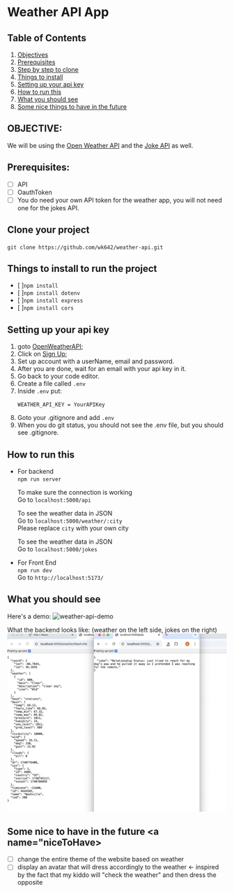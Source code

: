 # Weather API App
## Table of Contents
  1. [Objectives](#objective)
  2. [Prerequisites](#prerequisites)
  3. [Step by step to clone](#clone)
  4. [Things to install](#install)
  5. [Setting up your api key](#apikey)
  6. [How to run this](#run)
  7. [What you should see](#see)
  8. [Some nice things to have in the future](#niceToHaves)
## OBJECTIVE: <a name="objective"></a>
We will be using the [Open Weather API](https://openweathermap.org/api) and the [Joke API](https://v2.jokeapi.dev/) as well. 
## Prerequisites: <a name="prerequisites"></a>
- [ ] API
- [ ] OauthToken
- [ ] You do need your own API token for the weather app, you will not need one for the jokes API.
## Clone your project <a name="clone"></a>
  `git clone https://github.com/wk642/weather-api.git`
## Things to install to run the project <a name="install"></a>
- [ ]`npm install`
- [ ]`npm install dotenv`
- [ ]`npm install express`
- [ ]`npm install cors`
## Setting up your api key <a name="apikey"></a>
1. goto [OpenWeatherAPI](https://openweathermap.org/api);
2. Click on [Sign Up](https://home.openweathermap.org/);
3. Set up account with a userName, email and password. 
4. After you are done, wait for an email with your api key in it. 
5. Go back to your code editor. 
6. Create a file called `.env`
7. Inside `.env`  put:
    ```
    WEATHER_API_KEY = YourAPIKey
    ```
8. Goto your .gitignore and add `.env`
9. When you do git status, you should not see the .env file, but you should see .gitignore. 
## How to run this <a name="run"></a>
 - For backend  
  `npm run server`  
  
    To make sure the connection is working   
    Go to `localhost:5000/api`  
      
    To see the weather data in JSON   
    Go to `localhost:5000/weather/:city`  
    Please replace `city` with your own city
      
    To see the weather data in JSON   
    Go to `localhost:5000/jokes`  

  - For Front End  
  `npm run dev`  
    Go to `http://localhost:5173/`

## What you should see <a name="see"></a>
Here's a demo:
![weather-api-demo](https://github.com/user-attachments/assets/ad7586fd-5545-4efc-9c40-e4d8dfee133f)  

What the backend looks like: (weather on the left side, jokes on the right)
<img src="./src/assets/back-end.png"/>
## Some nice to have in the future <a name="niceToHave></a>
- [ ] change the entire theme of the website based on weather
- [ ] display an avatar that will dress accordingly to the weather <- inspired by the fact that my kiddo will "check the weather" and then dress the opposite
